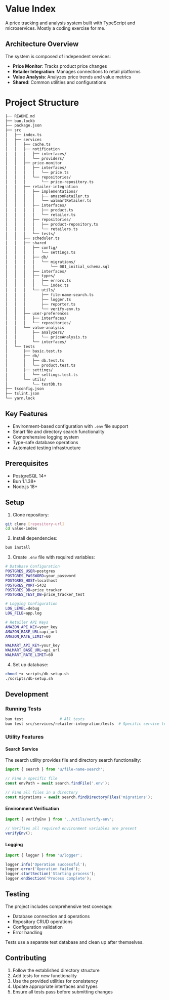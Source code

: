 # Value Index 

A price tracking and analysis system built with TypeScript and microservices.
Mostly a coding exercise for me. 

## Architecture Overview

The system is composed of independent services:
- **Price Monitor**: Tracks product price changes
- **Retailer Integration**: Manages connections to retail platforms
- **Value Analysis**: Analyzes price trends and value metrics
- **Shared**: Common utilities and configurations

# Project Structure
```bash
├── README.md
├── bun.lockb
├── package.json
├── src
│   ├── index.ts
│   ├── services
│   │   ├── cache.ts
│   │   ├── notification
│   │   │   ├── interfaces/
│   │   │   └── providers/
│   │   ├── price-monitor
│   │   │   ├── interfaces/
│   │   │   │   └── price.ts
│   │   │   └── repositories/
│   │   │       └── price-repository.ts 
│   │   ├── retailer-integration
│   │   │   ├── implementations/
│   │   │   │   ├── amazonRetailer.ts
│   │   │   │   └── walmartRetailer.ts
│   │   │   ├── interfaces/
│   │   │   │   ├── product.ts
│   │   │   │   └── retailer.ts
│   │   │   ├── repositories/
│   │   │   │   ├── product-repository.ts
│   │   │   │   └── retailers.ts
│   │   │   └── tests/
│   │   ├── scheduler.ts
│   │   ├── shared
│   │   │   ├── config/
│   │   │   │   └── settings.ts
│   │   │   ├── db/
│   │   │   │   └── migrations/
│   │   │   │       └── 001_initial_schema.sql
│   │   │   ├── interfaces/
│   │   │   ├── types/
│   │   │   │   ├── errors.ts
│   │   │   │   └── index.ts
│   │   │   └── utils/
│   │   │       ├── file-name-search.ts
│   │   │       ├── logger.ts
│   │   │       ├── reporter.ts
│   │   │       └── verify-env.ts
│   │   ├── user-preferences
│   │   │   ├── interfaces/
│   │   │   └── repositories/
│   │   └── value-analysis
│   │       ├── analyzers/
│   │       │   └── priceAnalysis.ts
│   │       └── interfaces/
│   └── tests
│       ├── basic.test.ts
│       ├── db/
│       │   ├── db.test.ts
│       │   └── product.test.ts
│       ├── settings/
│       │   └── settings.test.ts
│       └── utils/
│           └── testDb.ts
├── tsconfig.json
├── tslint.json
└── yarn.lock
```

## Key Features
- Environment-based configuration with `.env` file support
- Smart file and directory search functionality
- Comprehensive logging system
- Type-safe database operations
- Automated testing infrastructure

## Prerequisites
- PostgreSQL 14+
- Bun 1.1.38+
- Node.js 18+

## Setup

1. Clone repository:
```bash
git clone [repository-url]
cd value-index
```

2. Install dependencies:
```bash
bun install
```

3. Create `.env` file with required variables:
```bash
# Database Configuration
POSTGRES_USER=postgres
POSTGRES_PASSWORD=your_password
POSTGRES_HOST=localhost
POSTGRES_PORT=5432
POSTGRES_DB=price_tracker
POSTGRES_TEST_DB=price_tracker_test

# Logging Configuration
LOG_LEVEL=debug
LOG_FILE=app.log

# Retailer API Keys
AMAZON_API_KEY=your_key
AMAZON_BASE_URL=api_url
AMAZON_RATE_LIMIT=60

WALMART_API_KEY=your_key
WALMART_BASE_URL=api_url
WALMART_RATE_LIMIT=60
```

4. Set up database:
```bash
chmod +x scripts/db-setup.sh
./scripts/db-setup.sh
```

## Development

### Running Tests
```bash
bun test                # All tests
bun test src/services/retailer-integration/tests  # Specific service tests
```

### Utility Features

#### Search Service
The search utility provides file and directory search functionality:
```typescript
import { search } from 'u/file-name-search';

// Find a specific file
const envPath = await search.findFile('.env');

// Find all files in a directory
const migrations = await search.findDirectoryFiles('migrations');
```

#### Environment Verification
```typescript
import { verifyEnv } from '../utils/verify-env';

// Verifies all required environment variables are present
verifyEnv();
```

#### Logging
```typescript
import { logger } from 'u/logger';

logger.info('Operation successful');
logger.error('Operation failed');
logger.startSection('Starting process');
logger.endSection('Process complete');
```

## Testing
The project includes comprehensive test coverage:
- Database connection and operations
- Repository CRUD operations
- Configuration validation
- Error handling

Tests use a separate test database and clean up after themselves.

## Contributing
1. Follow the established directory structure
2. Add tests for new functionality
3. Use the provided utilities for consistency
4. Update appropriate interfaces and types
5. Ensure all tests pass before submitting changes